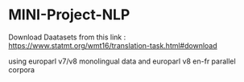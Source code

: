# MINI-Project-NLP


Download Daatasets from this link : https://www.statmt.org/wmt16/translation-task.html#download

using europarl v7/v8 monolingual data and europarl v8 en-fr parallel corpora
